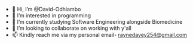 - 👋 Hi, I’m @David-Odhiambo
- 👀 I’m interested in programming
- 🌱 I’m currently studying Software Engineering alongside Biomedicine
- 💞️ I’m looking to collaborate on working with y'all
- 📫 Kindly reach me via my personal email- raynedavey254@gmail.com

<!---
David-Odhiambo/David-Odhiambo is a ✨ special ✨ repository because its `README.md` (this file) appears on your GitHub profile.
You can click the Preview link to take a look at your changes.
--->
